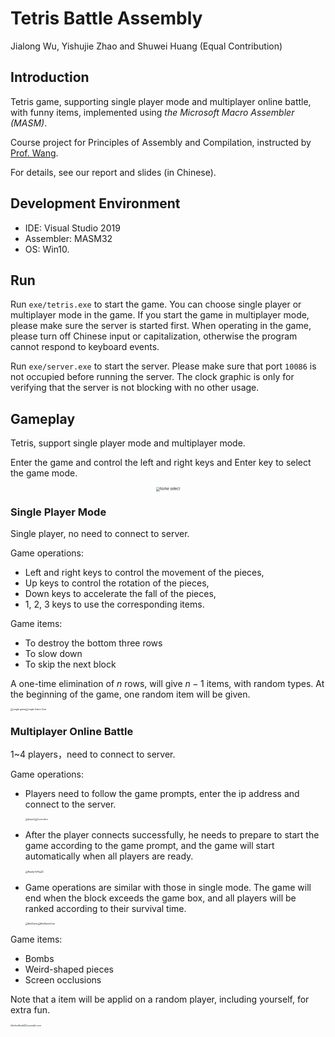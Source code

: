 # Tetris Battle Assembly

Jialong Wu, Yishujie Zhao and Shuwei Huang (Equal Contribution)

## Introduction

Tetris game, supporting single player mode and multiplayer online battle, with funny items, implemented using *the Microsoft Macro Assembler (MASM)*.

Course project for Principles of Assembly and Compilation, instructed by [Prof. Wang](http://ise.thss.tsinghua.edu.cn/~wangchaokun/).

For details, see our report and slides (in Chinese).

## Development Environment

- IDE: Visual Studio 2019
- Assembler: MASM32
- OS: Win10.
## Run

Run `exe/tetris.exe` to start the game. You can choose single player or multiplayer mode in the game. If you start the game in multiplayer mode, please make sure the server is started first. When operating in the game, please turn off Chinese input or capitalization, otherwise the program cannot respond to keyboard events.

Run `exe/server.exe` to start the server. Please make sure that port `10086` is not occupied before running the server. The clock graphic is only for verifying that the server is not blocking with no other usage.

## Gameplay

Tetris, support single player mode and multiplayer mode. 

Enter the game and control the left and right keys and Enter key to select the game mode.

<p align="center">
<img src="doc/pic/HomeSelect.png" alt="home select" style="zoom:40%;" />
</p>

### Single Player Mode

Single player, no need to connect to server.

Game operations:

- Left and right keys to control the movement of the pieces,
- Up keys to control the rotation of the pieces,
- Down keys to accelerate the fall of the pieces, 
- 1, 2, 3 keys to use the corresponding items. 

Game items: 

- To destroy the bottom three rows
- To slow down
- To skip the next block

A one-time elimination of $n$ rows, will give $n-1$ items, with random types. At the beginning of the game, one random item will be given.

  <img src="doc/pic/SingleGame.png" alt="single game" style="zoom:25%;" /><img src="doc/pic/SingleGameOver.png" alt="single Game Over" style="zoom:25%;" />

### Multiplayer Online Battle

1~4 players，need to connect to server.

Game operations:

  - Players need to follow the game prompts, enter the ip address and connect to the server.

    <img src="doc/pic/IpInput.png" alt="IpInput" style="zoom:20%;" /><img src="doc/pic/WaitConnect.png" style="zoom:20%;" /><img src="doc/pic/ConnectError.png" alt="ConnectError" style="zoom:20%;" />

  - After the player connects successfully, he needs to prepare to start the game according to the game prompt, and the game will start automatically when all players are ready.

    <img src="doc/pic/ReadyToPlay.png" alt="ReadyToPlay" style="zoom:25%;" /><img src="doc/pic/WaitOthers.png" style="zoom:25%;" />

  - Game operations are similar with those in single mode. The game will end when the block exceeds the game box, and all players will be ranked according to their survival time.

    <img src="doc/pic/MulGame.png" alt="MulGame" style="zoom:25%;" /><img src="doc/pic/MulGameOver.png" alt="MulGameOver" style="zoom:25%;" />

Game items:

- Bombs
- Weird-shaped pieces
- Screen occlusions

Note that a item will be applid on a random player, including yourself, for extra fun.

 <img src="doc/pic/beforeBomb.png" alt="beforeBomb" style="zoom:22%;" /><img src="doc/pic/AfterBomb.png" style="zoom:22%;" /><img src="doc/pic/special.png" alt="special" style="zoom:21%;" /><img src="doc/pic/Cover.png" alt="cover" style="zoom:21%;" />